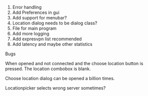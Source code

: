 1. Error handling
2. Add Preferences in gui
4. Add support for menubar?
7. Location dialog needs to be dialog class?
8. File for main program
9. Add more logging
10. Add expresvpn list recommended
12. Add latency and maybe other statistics


Bugs

When opened and not connected and the choose location button is pressed. The location combobox is blank.

Choose location dialog can be opened a billion times.

Locationpicker selects wrong server sometimes?